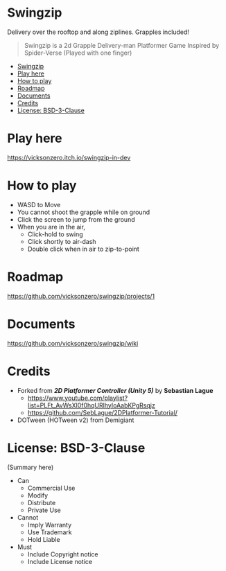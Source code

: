 # Swingzip

Delivery over the rooftop and along ziplines. Grapples included!

> Swingzip is a 2d Grapple Delivery-man Platformer Game Inspired by Spider-Verse (Played with one finger)


- [Swingzip](#swingzip)
- [Play here](#play-here)
- [How to play](#how-to-play)
- [Roadmap](#roadmap)
- [Documents](#documents)
- [Credits](#credits)
- [License: BSD-3-Clause](#license-bsd-3-clause)


# Play here

https://vicksonzero.itch.io/swingzip-in-dev

# How to play


- WASD to Move
- You cannot shoot the grapple while on ground
- Click the screen to jump from the ground 
- When you are in the air,
  - Click-hold to swing
  - Click shortly to air-dash
  - Double click when in air to zip-to-point



# Roadmap

https://github.com/vicksonzero/swingzip/projects/1

# Documents

https://github.com/vicksonzero/swingzip/wiki

# Credits

- Forked from ***2D Platformer Controller (Unity 5)*** by **Sebastian Lague**
  - https://www.youtube.com/playlist?list=PLFt_AvWsXl0f0hqURlhyIoAabKPgRsqjz  
  - https://github.com/SebLague/2DPlatformer-Tutorial/
- DOTween (HOTween v2) from Demigiant

# License: BSD-3-Clause

(Summary here)

- Can
    - Commercial Use
    - Modify
    - Distribute
    - Private Use
- Cannot
    - Imply Warranty
    - Use Trademark
    - Hold Liable
- Must
    - Include Copyright notice
    - Include License notice
